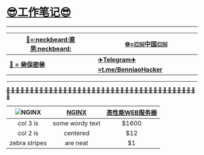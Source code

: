 # __[:sunglasses:工作笔记:sunglasses:](https://github.com/benniao1996/1996)__
****
|[__:restroom:=:neckbeard:直男:neckbeard:__](https://github.com/benniao1996/1996)|[__:globe_with_meridians:=:cn:中国:cn:__](https://github.com/benniao1996/1996)|
| --- | ---
|[__:couple_with_heart: = :secret:保密:secret:__](https://github.com/benniao1996/1996)|[__:airplane:Telegram:airplane:=t.me/BenniaoHacker__](https://t.me/BenniaoHacker)|
****
[~~__**:shit: :shit: :shit: :shit: :shit: :shit: :shit: :shit: :shit: :shit: :shit: :shit: :shit: :shit: :shit: :shit: :shit: :shit: :shit: :shit: :shit: :shit: :shit: :shit: :shit: :shit: :shit: :shit: :shit: :shit: :shit: :shit: :shit: :shit: :shit: :shit: :shit: :shit: :shit: :shit: :shit:**__~~](https://t.me/BenniaoHacker)

|![NGINX](http://nginx.org/nginx.png) | [NGINX](http://nginx.org/)|[高性能WEB服务器](http://nginx.org/en/docs/)|
|:---------------:|:---------------:|:---------------:|
| col 3 is      | some wordy text | $1600 |
| col 2 is      | centered        |   $12 |
| zebra stripes | are neat        |    $1 |

